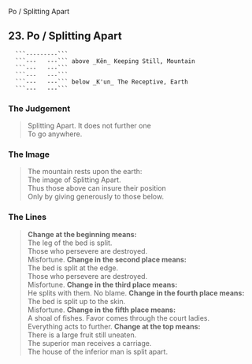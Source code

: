 Po / Splitting Apart
## 23. Po / Splitting Apart
      ```---------```
      ```---   ---``` above _Kên_ Keeping Still, Mountain  
      ```---   ---```
      ```---   ---```
      ```---   ---``` below _K'un_ The Receptive, Earth  
      ```---   ---```
### The Judgement
> Splitting Apart. It does not further one  
 To go anywhere.
### The Image
> The mountain rests upon the earth:  
 The image of Splitting Apart.  
 Thus those above can insure their position  
 Only by giving generously to those below.
### The Lines

 > **Change at the beginning means:**  
 The leg of the bed is split.  
 Those who persevere are destroyed.  
 Misfortune.
 > **Change in the second place means:**  
 The bed is split at the edge.  
 Those who persevere are destroyed.  
 Misfortune.
 > **Change in the third place means:**  
 He splits with them. No blame.
 > **Change in the fourth place means:**  
 The bed is split up to the skin.  
 Misfortune.
 > **Change in the fifth place means:**  
 A shoal of fishes. Favor comes through the court ladies.  
 Everything acts to further.
 > **Change at the top means:**  
 There is a large fruit still uneaten.  
 The superior man receives a carriage.  
 The house of the inferior man is split apart.




